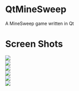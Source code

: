 # QtMineSweep
A MineSweep game written in Qt
# Screen Shots
![](https://github.com/tashaxing/QtMineSweep/blob/master/pic/game.gif)<br/>
![](https://github.com/tashaxing/QtMineSweep/blob/master/pic/1.PNG)<br/>
![](https://github.com/tashaxing/QtMineSweep/blob/master/pic/2.PNG)<br/>
![](https://github.com/tashaxing/QtMineSweep/blob/master/pic/3.PNG)<br/>
![](https://github.com/tashaxing/QtMineSweep/blob/master/pic/4.PNG)<br/>
![](https://github.com/tashaxing/QtMineSweep/blob/master/pic/5.PNG)<br/>

